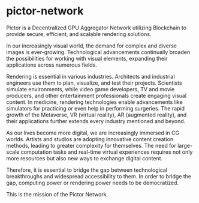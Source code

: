 # pictor-network

Pictor is a Decentralized GPU Aggregator Network utilizing Blockchain to provide secure, efficient, and scalable rendering solutions.

In our increasingly visual world, the demand for complex and diverse images is ever-growing. Technological advancements continually broaden the possibilities for working with visual elements, expanding their applications across numerous fields.

Rendering is essential in various industries. Architects and industrial engineers use them to plan, visualize, and test their projects. Scientists simulate environments, while video game developers, TV and movie producers, and other entertainment professionals create engaging visual content. In medicine, rendering technologies enable advancements like simulators for practicing or even help in performing surgeries. The rapid growth of the Metaverse, VR (virtual reality), AR (augmented reality), and their applications further extends every industry mentioned and beyond.

As our lives become more digital, we are increasingly immersed in CG worlds. Artists and studios are adopting innovative content creation methods, leading to greater complexity for themselves. The need for large-scale computation tasks and real-time virtual experiences requires not only more resources but also new ways to exchange digital content.

Therefore, it is essential to bridge the gap between technological breakthroughs and widespread accessibility to them. In order to bridge the gap, computing power or rendering power needs to be democratized.

This is the mission of the Pictor Network.
